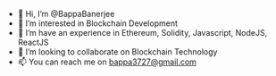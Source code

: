 - 👋 Hi, I’m @BappaBanerjee
- 👀 I’m interested in Blockchain Development
- 🌱 I’m have an experience in Ethereum, Solidity, Javascript, NodeJS, ReactJS
- 💞️ I’m looking to collaborate on Blockchain Technology
- 📫 You can reach me on bappa3727@gmail.com

<!---
BappaBanerjee/BappaBanerjee is a ✨ special ✨ repository because its `README.md` (this file) appears on your GitHub profile.
You can click the Preview link to take a look at your changes.
--->

